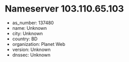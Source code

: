 # Nameserver 103.110.65.103

* as_number: 137480
* name: Unknown
* city: Unknown
* country: BD
* organization: Planet Web
* version: Unknown
* dnssec: Unknown
